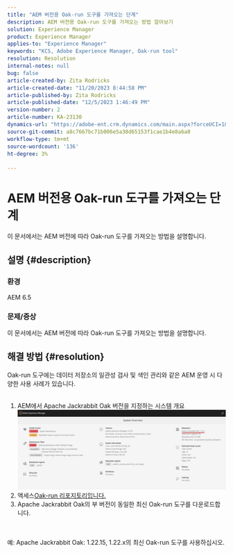 ```yaml
---
title: "AEM 버전용 Oak-run 도구를 가져오는 단계"
description: AEM 버전용 Oak-run 도구를 가져오는 방법 알아보기
solution: Experience Manager
product: Experience Manager
applies-to: "Experience Manager"
keywords: "KCS, Adobe Experience Manager, Oak-run tool"
resolution: Resolution
internal-notes: null
bug: false
article-created-by: Zita Rodricks
article-created-date: "11/20/2023 8:44:58 PM"
article-published-by: Zita Rodricks
article-published-date: "12/5/2023 1:46:49 PM"
version-number: 2
article-number: KA-23130
dynamics-url: "https://adobe-ent.crm.dynamics.com/main.aspx?forceUCI=1&pagetype=entityrecord&etn=knowledgearticle&id=afcab8a5-e587-ee11-8179-6045bd006b3d"
source-git-commit: a8c7667bc71b006e5a38d65153f1cae1b4e8a6a0
workflow-type: tm+mt
source-wordcount: '136'
ht-degree: 3%

---
```


# AEM 버전용 Oak-run 도구를 가져오는 단계


이 문서에서는 AEM 버전에 따라 Oak-run 도구를 가져오는 방법을 설명합니다.

## 설명 {#description}


### 환경

AEM 6.5

### 문제/증상

이 문서에서는 AEM 버전에 따라 Oak-run 도구를 가져오는 방법을 설명합니다.


## 해결 방법 {#resolution}

Oak-run 도구에는 데이터 저장소의 일관성 검사 및 색인 관리와 같은 AEM 운영 시 다양한 사용 사례가 있습니다.<br>    <br>
1. AEM에서 Apache Jackrabbit Oak 버전을 지정하는 시스템 개요
   ![](assets/9c19e0e0-dc7d-ee11-8179-6045bd006a22.png)
2. 액세스[Oak-run 리포지토리입니다.](https://repo1.maven.org/maven2/org/apache/jackrabbit/oak-run/)
3. Apache Jackrabbit Oak의 부 버전이 동일한 최신 Oak-run 도구를 다운로드합니다.

<br>    <br>    예: Apache Jackrabbit Oak: 1.22.15, 1.22.x의 최신 Oak-run 도구를 사용하십시오.